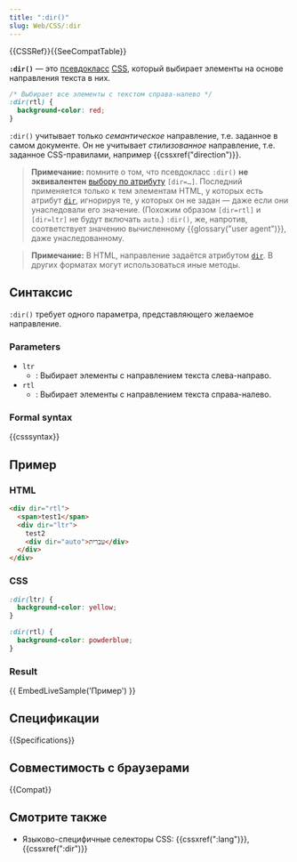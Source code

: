 ```yaml
---
title: ":dir()"
slug: Web/CSS/:dir
---
```


{{CSSRef}}{{SeeCompatTable}}

**`:dir()`** — это [псевдокласс](/ru/docs/Web/CSS/Pseudo-classes) [CSS](/ru/docs/Web/CSS), который выбирает элементы на основе направления текста в них.

```css
/* Выбирает все элементы с текстом справа-налево */
:dir(rtl) {
  background-color: red;
}
```

`:dir()` учитывает только _семантическое_ направление, т.е. заданное в самом документе. Он не учитывает _стилизованное_ направление, т.е. заданное CSS-правилами, например {{cssxref("direction")}}.

> **Примечание:** помните о том, что псевдокласс `:dir()` **не эквивалентен** [выбору по атрибуту](/ru/docs/Web/CSS/Attribute_selectors) `[dir=…]`. Последний применяется только к тем элементам HTML, у которых есть атрибут [`dir`](/ru/docs/Web/HTML/Global_attributes#dir), игнорируя те, у которых он не задан — даже если они унаследовали его значение. (Похожим образом `[dir=rtl]` и `[dir=ltr]` не будут включать `auto`.) `:dir()`, же, напротив, соответствует значению вычисленному {{glossary("user agent")}}, даже унаследованному.

> **Примечание:** В HTML, направление задаётся атрибутом [`dir`](/ru/docs/Web/HTML/Global_attributes#dir). В других форматах могут использоваться иные методы.

## Синтаксис

`:dir()` требует одного параметра, представляющего желаемое направление.

### Parameters

- `ltr`
  - : Выбирает элементы с направлением текста слева-направо.
- `rtl`
  - : Выбирает элементы с направлением текста справа-налево.

### Formal syntax

{{csssyntax}}

## Пример

### HTML

```html
<div dir="rtl">
  <span>test1</span>
  <div dir="ltr">
    test2
    <div dir="auto">עִבְרִית</div>
  </div>
</div>
```

### CSS

```css
:dir(ltr) {
  background-color: yellow;
}

:dir(rtl) {
  background-color: powderblue;
}
```

### Result

{{ EmbedLiveSample('Пример') }}

## Спецификации

{{Specifications}}

## Совместимость с браузерами

{{Compat}}

## Смотрите также

- Языково-специфичные селекторы CSS: {{cssxref(":lang")}}, {{cssxref(":dir")}}
